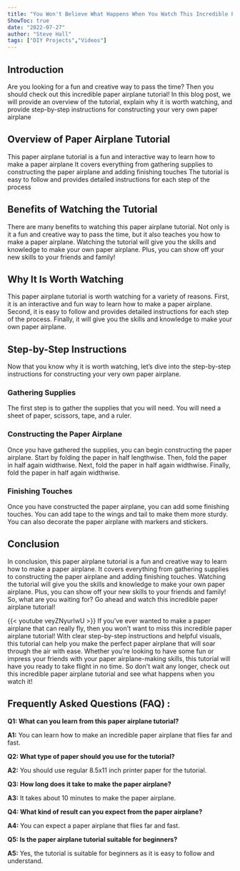```yaml
---
title: "You Won't Believe What Happens When You Watch This Incredible Paper Airplane Tutorial!"
ShowToc: true 
date: "2022-07-27"
author: "Steve Hall" 
tags: ["DIY Projects","Videos"]
---
```

## Introduction 
Are you looking for a fun and creative way to pass the time? Then you should check out this incredible paper airplane tutorial! In this blog post, we will provide an overview of the tutorial, explain why it is worth watching, and provide step-by-step instructions for constructing your very own paper airplane 

## Overview of Paper Airplane Tutorial 
This paper airplane tutorial is a fun and interactive way to learn how to make a paper airplane It covers everything from gathering supplies to constructing the paper airplane and adding finishing touches The tutorial is easy to follow and provides detailed instructions for each step of the process 

## Benefits of Watching the Tutorial 
There are many benefits to watching this paper airplane tutorial. Not only is it a fun and creative way to pass the time, but it also teaches you how to make a paper airplane. Watching the tutorial will give you the skills and knowledge to make your own paper airplane. Plus, you can show off your new skills to your friends and family! 

## Why It Is Worth Watching 
This paper airplane tutorial is worth watching for a variety of reasons. First, it is an interactive and fun way to learn how to make a paper airplane. Second, it is easy to follow and provides detailed instructions for each step of the process. Finally, it will give you the skills and knowledge to make your own paper airplane. 

## Step-by-Step Instructions 
Now that you know why it is worth watching, let’s dive into the step-by-step instructions for constructing your very own paper airplane. 

### Gathering Supplies 
The first step is to gather the supplies that you will need. You will need a sheet of paper, scissors, tape, and a ruler. 

### Constructing the Paper Airplane 
Once you have gathered the supplies, you can begin constructing the paper airplane. Start by folding the paper in half lengthwise. Then, fold the paper in half again widthwise. Next, fold the paper in half again widthwise. Finally, fold the paper in half again widthwise. 

### Finishing Touches 
Once you have constructed the paper airplane, you can add some finishing touches. You can add tape to the wings and tail to make them more sturdy. You can also decorate the paper airplane with markers and stickers. 

## Conclusion 
In conclusion, this paper airplane tutorial is a fun and creative way to learn how to make a paper airplane. It covers everything from gathering supplies to constructing the paper airplane and adding finishing touches. Watching the tutorial will give you the skills and knowledge to make your own paper airplane. Plus, you can show off your new skills to your friends and family! So, what are you waiting for? Go ahead and watch this incredible paper airplane tutorial!

{{< youtube veyZNyurlwU >}} 
If you've ever wanted to make a paper airplane that can really fly, then you won't want to miss this incredible paper airplane tutorial! With clear step-by-step instructions and helpful visuals, this tutorial can help you make the perfect paper airplane that will soar through the air with ease. Whether you're looking to have some fun or impress your friends with your paper airplane-making skills, this tutorial will have you ready to take flight in no time. So don't wait any longer, check out this incredible paper airplane tutorial and see what happens when you watch it!

## Frequently Asked Questions (FAQ) :
**Q1: What can you learn from this paper airplane tutorial?**

**A1:** You can learn how to make an incredible paper airplane that flies far and fast.

**Q2: What type of paper should you use for the tutorial?**

**A2:** You should use regular 8.5x11 inch printer paper for the tutorial.

**Q3: How long does it take to make the paper airplane?**

**A3:** It takes about 10 minutes to make the paper airplane.

**Q4: What kind of result can you expect from the paper airplane?**

**A4:** You can expect a paper airplane that flies far and fast.

**Q5: Is the paper airplane tutorial suitable for beginners?**

**A5:** Yes, the tutorial is suitable for beginners as it is easy to follow and understand.



